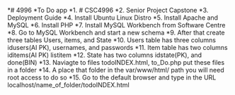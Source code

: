*# 4996
*To Do app
*1. # CSC4996
*2. Senior Project Capstone
*3. Deployment Guide
*4. Install Ubuntu Linux Distro
*5. Install Apache and MySQL
*6. Install PHP
*7. Install MySQL Workbench from Software Centre
*8. Go to MySQL Workbench and start a new schema
*9. After that create three tables Users, items, and State
*10. Users table has three columns idusers(AI PK), usernames, and passwords
*11. Item table has two columns iditems(AI PK) listitem
*12. State has two columns idstate(PK), and done(BIN)
*13. Naviagte to files todoINDEX.html, to_Do.php put these files in a folder
*14. A place that folder in the var/www/html/ path you will need root access to do so
*15. Go to the default browser and type in the URL localhost/name_of_folder/todoINDEX.html

